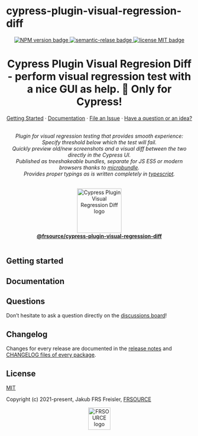# cypress-plugin-visual-regression-diff

<p align="center">
  <a href="https://www.npmjs.com/package/@frsource/cypress-plugin-visual-regression-diff">
    <img src="https://img.shields.io/npm/v/@frsource/cypress-plugin-visual-regression-diff" alt="NPM version badge">
  </a>
  <a href="https://github.com/semantic-release/semantic-release">
    <img src="https://img.shields.io/badge/%20%20%F0%9F%93%A6%F0%9F%9A%80-semantic--release-e10079.svg" alt="semantic-relase badge">
  </a>
  <a href="https://github.com/FRSOURCE/cypress-plugin-visual-regression-diff/blob/master/LICENSE">
    <img src="https://img.shields.io/github/license/FRSOURCE/cypress-plugin-visual-regression-diff" alt="license MIT badge">
  </a>
</p>

<h1 align="center">Cypress Plugin Visual Regresion Diff - perform visual regression test with a nice GUI as help. 💅 Only for Cypress!</h1>

<p align="center">
  <a href="#getting-started">Getting Started</a>
  ·
  <a href="#documentation">Documentation</a>
  ·
  <a href="https://github.com/FRSOURCE/cypress-plugin-visual-regression-diff/issues">File an Issue</a>
  ·
  <a href="https://github.com/FRSOURCE/cypress-plugin-visual-regression-diff/discussions">Have a question or an idea?</a>
  <br>
</p>

<p align="center">
  <br>
  <i>Plugin for visual regression testing that provides smooth experience:
    <br>Specify threshold below which the test will fail.
    <br>Quickly preview old/new screenshots and a visual diff between the two directly in the Cypress UI.
    <br>Published as treeshakeable bundles, separate for JS ES5 or modern browsers thanks to <a href="https://www.npmjs.com/package/microbundle">microbundle</a>.
    <br>Provides proper typings as is written completely in <a href="https://www.typescriptlang.org">typescript</a>.</i>
  <br>
  <br>
</p>

<p align="center">
  <img src="https://github.com/FRSOURCE/cypress-plugin-visual-regression-diff/blob/master/src/assets/logo.svg" alt="Cypress Plugin Visual Regression Diff logo" height="120px"/>
  <br>
  <a href="https://www.npmjs.com/package/@frsource/cypress-plugin-visual-regression-diff"><strong>@frsource/cypress-plugin-visual-regression-diff</strong></a>
  <br>
  <br>
</p>

## Getting started


## Documentation


## Questions

Don’t hesitate to ask a question directly on the [discussions board](https://github.com/FRSOURCE/cypress-plugin-visual-regression-diff/discussions)!

## Changelog

Changes for every release are documented in the [release notes](https://github.com/FRSOURCE/cypress-plugin-visual-regression-diff/releases) and [CHANGELOG files of every package](https://github.com/FRSOURCE/cypress-plugin-visual-regression-diff/tree/master/packages).

## License

[MIT](https://opensource.org/licenses/MIT)

Copyright (c) 2021-present, Jakub FRS Freisler, [FRSOURCE](https://www.frsource.org/)

<p align="center">
<a href="https://www.frsource.org/" title="Click to visit FRSOURCE page!">
<img src="https://www.frsource.org/logo.jpg" alt="FRSOURCE logo" height="60px"/>
</a>
</p>
